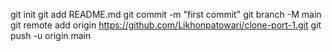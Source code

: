 git init
git add README.md
git commit -m "first commit"
git branch -M main
git remote add origin https://github.com/Likhonpatowari/clone-port-1.git
git push -u origin main





